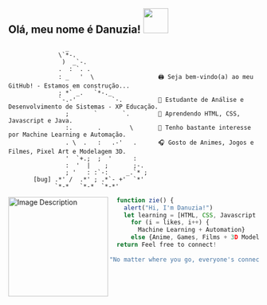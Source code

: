 
<h2> Olá, meu nome é Danuzia! <img src="https://i.pinimg.com/originals/9d/9b/d1/9d9bd13afce1a798d22ecfd9897730ed.gif" width="50"></h2>

  ```
                  _                       
                \`*-.                   
                 )  _`-.                
                .  : `. .               
                : _   '  \                  🖨️ Seja bem-vindo(a) ao meu GitHub! - Estamos em construção...
                ; *` _.   `*-._             
                `-.-'          `-.          🏫 Estudante de Análise e Desenvolvimento de Sistemas - XP Educação.
                  ;       `       `.        🔎 Aprendendo HTML, CSS, Javascript e Java.
                  :.       .        \       🔭 Tenho bastante interesse por Machine Learning e Automação.
                  . \  .   :   .-'   .      🎧 Gosto de Animes, Jogos e Filmes, Pixel Art e Modelagem 3D.
                  '  `+.;  ;  '      :      
                  :  '  |    ;       ;-.
                  ; '   : :`-:     _.`* ;
         [bug] .*' /  .*' ; .*`- +'  `*'
               `*-*   `*-*  `*-*'       
 ```
  <img src="https://64.media.tumblr.com/230c31fbd15d467799b3e2eb4b495e8c/889d392b5808367b-d4/s1280x1920/bad764d67256c25524f98a0458167c0359d60314.jpg" alt="Image Description" width="200px" align="left" border-radius="50%">





<p>
  
```javascript
  function zie() {
    alert("Hi, I'm Danuzia!")
    let learning = [HTML, CSS, Javascript + Java];
      for (i = likes, i++) {
        Machine Learning + Automation}
      else {Anime, Games, Films + 3D Modeling};
  return Feel free to connect!
  
"No matter where you go, everyone's connected." - Serial Experiments Lain.
